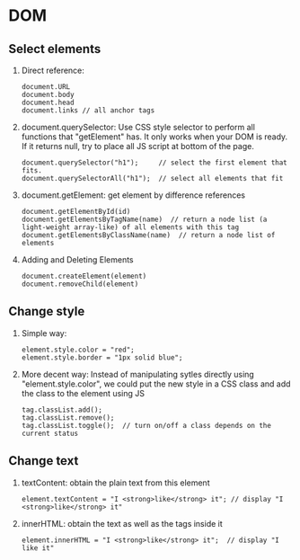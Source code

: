 # DOM

## Select elements  

1. Direct reference:

	```
	document.URL
	document.body
	document.head
	document.links // all anchor tags
	```

2. document.querySelector: Use CSS style selector to perform all functions that "getElement" has. It only works when your DOM is ready. If it returns null, try to place all JS script at bottom of the page.

	```
	document.querySelector("h1");     // select the first element that fits.
	document.querySelectorAll("h1");  // select all elements that fit
	```

3. document.getElement: get element by difference references

	```
	document.getElementById(id)  
	document.getElementsByTagName(name)  // return a node list (a light-weight array-like) of all elements with this tag
	document.getElementsByClassName(name)  // return a node list of elements
	```

4. Adding and Deleting Elements  

	```
	document.createElement(element)  
	document.removeChild(element)  
	```

## Change style
1. Simple way:

	```
	element.style.color = "red";
	element.style.border = "1px solid blue";
	```

2. More decent way: Instead of manipulating sytles directly using "element.style.color", we could put the new style in a CSS class and add the class to the element using JS

	```
	tag.classList.add();
	tag.classList.remove();
	tag.classList.toggle();  // turn on/off a class depends on the current status
	```
	
## Change text
1. textContent: obtain the plain text from this element  

	```
	element.textContent = "I <strong>like</strong> it"; // display "I <strong>like</strong> it"
	```
2. innerHTML: obtain the text as well as the tags inside it
	```
	element.innerHTML = "I <strong>like</strong> it";  // display "I like it"
	```
